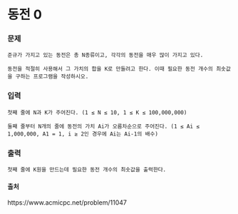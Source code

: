 <h1>동전 0</h1>


<h3>문제</h3>
    
    준규가 가지고 있는 동전은 총 N종류이고, 각각의 동전을 매우 많이 가지고 있다.

    동전을 적절히 사용해서 그 가치의 합을 K로 만들려고 한다. 이때 필요한 동전 개수의 최솟값을 구하는 프로그램을 작성하시오.

<h3>입력</h3>

    첫째 줄에 N과 K가 주어진다. (1 ≤ N ≤ 10, 1 ≤ K ≤ 100,000,000)

    둘째 줄부터 N개의 줄에 동전의 가치 Ai가 오름차순으로 주어진다. (1 ≤ Ai ≤ 1,000,000, A1 = 1, i ≥ 2인 경우에 Ai는 Ai-1의 배수)

<h3>출력</h3>

    첫째 줄에 K원을 만드는데 필요한 동전 개수의 최솟값을 출력한다.
 
<h4>출처</h4>
   https://www.acmicpc.net/problem/11047


